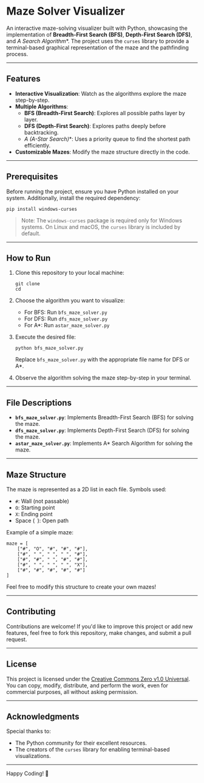 
# Maze Solver Visualizer

An interactive maze-solving visualizer built with Python, showcasing the implementation of **Breadth-First Search (BFS)**, **Depth-First Search (DFS)**, and **A* Search Algorithm**. The project uses the `curses` library to provide a terminal-based graphical representation of the maze and the pathfinding process.

---

## Features

- **Interactive Visualization**: Watch as the algorithms explore the maze step-by-step.
- **Multiple Algorithms**:
  - **BFS (Breadth-First Search)**: Explores all possible paths layer by layer.
  - **DFS (Depth-First Search)**: Explores paths deeply before backtracking.
  - **A* (A-Star Search)**: Uses a priority queue to find the shortest path efficiently.
- **Customizable Mazes**: Modify the maze structure directly in the code.

---

## Prerequisites

Before running the project, ensure you have Python installed on your system. Additionally, install the required dependency:

```
pip install windows-curses
```

> Note: The `windows-curses` package is required only for Windows systems. On Linux and macOS, the `curses` library is included by default.

---

## How to Run

1. Clone this repository to your local machine:
   ```
   git clone 
   cd 
   ```

2. Choose the algorithm you want to visualize:
   - For BFS: Run `bfs_maze_solver.py`
   - For DFS: Run `dfs_maze_solver.py`
   - For A*: Run `astar_maze_solver.py`

3. Execute the desired file:
   ```
   python bfs_maze_solver.py
   ```
   Replace `bfs_maze_solver.py` with the appropriate file name for DFS or A*.

4. Observe the algorithm solving the maze step-by-step in your terminal.

---

## File Descriptions

- **`bfs_maze_solver.py`**: Implements Breadth-First Search (BFS) for solving the maze.
- **`dfs_maze_solver.py`**: Implements Depth-First Search (DFS) for solving the maze.
- **`astar_maze_solver.py`**: Implements A* Search Algorithm for solving the maze.

---

## Maze Structure

The maze is represented as a 2D list in each file. Symbols used:
- `#`: Wall (not passable)
- `O`: Starting point
- `X`: Ending point
- Space (` `): Open path

Example of a simple maze:
```
maze = [
    ["#", "O", "#", "#", "#"],
    ["#", " ", " ", " ", "#"],
    ["#", "#", " ", "#", "#"],
    ["#", " ", " ", " ", "X"],
    ["#", "#", "#", "#", "#"]
]
```

Feel free to modify this structure to create your own mazes!


---

## Contributing

Contributions are welcome! If you'd like to improve this project or add new features, feel free to fork this repository, make changes, and submit a pull request.

---

## License

This project is licensed under the [Creative Commons Zero v1.0 Universal](LICENSE).  
You can copy, modify, distribute, and perform the work, even for commercial purposes, all without asking permission.

---

## Acknowledgments

Special thanks to:
- The Python community for their excellent resources.
- The creators of the `curses` library for enabling terminal-based visualizations.

---

Happy Coding! 🚀
